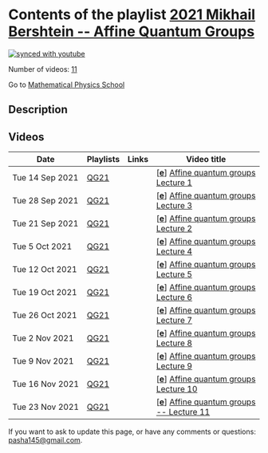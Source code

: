 # Contents of the playlist [2021 Mikhail Bershtein -- Affine Quantum Groups](https://www.youtube.com/playlist?list=PLLGkFbxve673NIHezZTurCNSpuf8keZS1)

[![synced with youtube](https://img.shields.io/github/last-commit/mathphysschool/mathphysschool.github.io/autoupdate1?label=synced%20with%20youtube)](https://github.com/mathphysschool/mathphysschool.github.io/commits/autoupdate1)

Number of videos: [11](#videos)

Go to [Mathematical Physics School](../README.md)

## Description



## Videos

|Date|Playlists|Links|Video title|
|---|---|---|---|
| Tue&nbsp;14&nbsp;Sep&nbsp;2021 | [QG21](../playlists/QG21 "2021 Mikhail Bershtein -- Affine Quantum Groups") |  | [[**e**](https://studio.youtube.com/video/jD_-d8PW1l8/edit "Edit")] [Affine quantum groups Lecture 1](https://www.youtube.com/watch?v=jD_-d8PW1l8&list=PLLGkFbxve673NIHezZTurCNSpuf8keZS1) |
| Tue&nbsp;28&nbsp;Sep&nbsp;2021 | [QG21](../playlists/QG21 "2021 Mikhail Bershtein -- Affine Quantum Groups") |  | [[**e**](https://studio.youtube.com/video/1-K8GKgw-4M/edit "Edit")] [Affine quantum groups Lecture 3](https://www.youtube.com/watch?v=1-K8GKgw-4M&list=PLLGkFbxve673NIHezZTurCNSpuf8keZS1) |
| Tue&nbsp;21&nbsp;Sep&nbsp;2021 | [QG21](../playlists/QG21 "2021 Mikhail Bershtein -- Affine Quantum Groups") |  | [[**e**](https://studio.youtube.com/video/8aZKAvVnBxE/edit "Edit")] [Affine quantum groups Lecture 2](https://www.youtube.com/watch?v=8aZKAvVnBxE&list=PLLGkFbxve673NIHezZTurCNSpuf8keZS1) |
| Tue&nbsp;5&nbsp;Oct&nbsp;2021 | [QG21](../playlists/QG21 "2021 Mikhail Bershtein -- Affine Quantum Groups") |  | [[**e**](https://studio.youtube.com/video/ZKSiFrdUOds/edit "Edit")] [Affine quantum groups Lecture 4](https://www.youtube.com/watch?v=ZKSiFrdUOds&list=PLLGkFbxve673NIHezZTurCNSpuf8keZS1) |
| Tue&nbsp;12&nbsp;Oct&nbsp;2021 | [QG21](../playlists/QG21 "2021 Mikhail Bershtein -- Affine Quantum Groups") |  | [[**e**](https://studio.youtube.com/video/LHAlN12osw4/edit "Edit")] [Affine quantum groups Lecture 5](https://www.youtube.com/watch?v=LHAlN12osw4&list=PLLGkFbxve673NIHezZTurCNSpuf8keZS1) |
| Tue&nbsp;19&nbsp;Oct&nbsp;2021 | [QG21](../playlists/QG21 "2021 Mikhail Bershtein -- Affine Quantum Groups") |  | [[**e**](https://studio.youtube.com/video/oHGyAzS2XNc/edit "Edit")] [Affine quantum groups Lecture 6](https://www.youtube.com/watch?v=oHGyAzS2XNc&list=PLLGkFbxve673NIHezZTurCNSpuf8keZS1) |
| Tue&nbsp;26&nbsp;Oct&nbsp;2021 | [QG21](../playlists/QG21 "2021 Mikhail Bershtein -- Affine Quantum Groups") |  | [[**e**](https://studio.youtube.com/video/dqQBB2bc9Jk/edit "Edit")] [Affine quantum groups Lecture 7](https://www.youtube.com/watch?v=dqQBB2bc9Jk&list=PLLGkFbxve673NIHezZTurCNSpuf8keZS1) |
| Tue&nbsp;2&nbsp;Nov&nbsp;2021 | [QG21](../playlists/QG21 "2021 Mikhail Bershtein -- Affine Quantum Groups") |  | [[**e**](https://studio.youtube.com/video/OwhnA3HyRdA/edit "Edit")] [Affine quantum groups Lecture 8](https://www.youtube.com/watch?v=OwhnA3HyRdA&list=PLLGkFbxve673NIHezZTurCNSpuf8keZS1) |
| Tue&nbsp;9&nbsp;Nov&nbsp;2021 | [QG21](../playlists/QG21 "2021 Mikhail Bershtein -- Affine Quantum Groups") |  | [[**e**](https://studio.youtube.com/video/k1RoxDYBF2o/edit "Edit")] [Affine quantum groups Lecture 9](https://www.youtube.com/watch?v=k1RoxDYBF2o&list=PLLGkFbxve673NIHezZTurCNSpuf8keZS1) |
| Tue&nbsp;16&nbsp;Nov&nbsp;2021 | [QG21](../playlists/QG21 "2021 Mikhail Bershtein -- Affine Quantum Groups") |  | [[**e**](https://studio.youtube.com/video/-2RgYVyX8AM/edit "Edit")] [Affine quantum groups Lecture 10](https://www.youtube.com/watch?v=-2RgYVyX8AM&list=PLLGkFbxve673NIHezZTurCNSpuf8keZS1) |
| Tue&nbsp;23&nbsp;Nov&nbsp;2021 | [QG21](../playlists/QG21 "2021 Mikhail Bershtein -- Affine Quantum Groups") |  | [[**e**](https://studio.youtube.com/video/bHsV8sJjJpg/edit "Edit")] [Affine quantum groups -- Lecture 11](https://www.youtube.com/watch?v=bHsV8sJjJpg&list=PLLGkFbxve673NIHezZTurCNSpuf8keZS1) |


 If you want to ask to update this page, or have any comments or questions: <pasha145@gmail.com>.